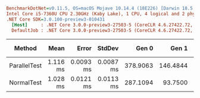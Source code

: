 ``` ini

BenchmarkDotNet=v0.11.5, OS=macOS Mojave 10.14.4 (18E226) [Darwin 18.5.0]
Intel Core i5-7360U CPU 2.30GHz (Kaby Lake), 1 CPU, 4 logical and 2 physical cores
.NET Core SDK=3.0.100-preview3-010431
  [Host]     : .NET Core 3.0.0-preview3-27503-5 (CoreCLR 4.6.27422.72, CoreFX 4.7.19.12807), 64bit RyuJIT
  DefaultJob : .NET Core 3.0.0-preview3-27503-5 (CoreCLR 4.6.27422.72, CoreFX 4.7.19.12807), 64bit RyuJIT


```
|       Method |     Mean |     Error |    StdDev |    Gen 0 |    Gen 1 | Gen 2 | Allocated |
|------------- |---------:|----------:|----------:|---------:|---------:|------:|----------:|
| ParallelTest | 1.116 ms | 0.0093 ms | 0.0087 ms | 378.9063 | 146.4844 |     - | 107.03 KB |
|   NormalTest | 1.028 ms | 0.0121 ms | 0.0113 ms | 287.1094 |  93.7500 |     - | 563.03 KB |

